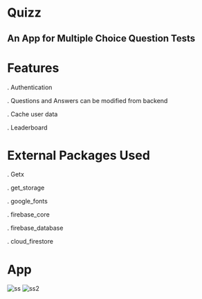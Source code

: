 # Quizz



## An App for Multiple Choice Question Tests


# Features
. Authentication

. Questions and Answers can be modified from backend

. Cache user data

. Leaderboard

# External Packages Used

. Getx

. get_storage

. google_fonts

.  firebase_core

.  firebase_database

.  cloud_firestore


# App
![ss](https://user-images.githubusercontent.com/111425523/211606476-0e8d392c-a0ab-4223-bba8-4e17e9504b44.jpg)
![ss2](https://user-images.githubusercontent.com/111425523/211606517-f67b0a38-b89d-4eaa-9488-7fc4eb039577.jpg)

